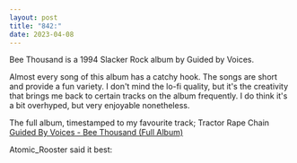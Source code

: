 ```yaml
---
layout: post
title: "842:"
date: 2023-04-08
---
```


Bee Thousand is a 1994 Slacker Rock album by Guided by Voices.

Almost every song of this album has a catchy hook. The songs are short and provide a fun variety. I don't mind the lo-fi quality, but it's the creativity that brings me back to certain tracks on the album frequently. I do think it's a bit overhyped, but very enjoyable nonetheless.

The full album, timestamped to my favourite track; Tractor Rape Chain  
[Guided By Voices \- Bee Thousand (Full Album)](https://youtu.be/qN23OSUhsRE?t=217)

Atomic\_Rooster said it best:
